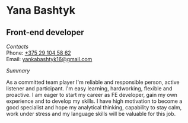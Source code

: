 # Yana Bashtyk

## Front-end developer 

*Contacts*  
Phone: [+375 29 104 58 62](tel:+375291045862)  
Email: [yankabashtyk16@gmail.com](mailto:yankabashtyk16@gmail.com)  

*Summary*  

As a committed team player I'm reliable and responsible person, active listener and participant. I'm easy learning, hardworking, flexible and proactive. I am eager to start my career as FE developer, gain my own experience and to develop my skills. I have high motivation to become a good specialist and hope my analytical thinking, capability to stay calm, work under stress and my language skills will be valuable for this job.


